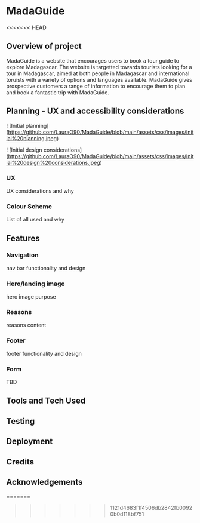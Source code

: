 # MadaGuide
<<<<<<< HEAD

## Overview of project ##
MadaGuide is a website that encourages users to book a tour guide to explore Madagascar. The website is targetted towards tourists looking for a tour in Madagascar, aimed at both people in Madagascar and international toruists with a variety of options and languages available. MadaGuide gives prospective customers a range of information to encourage them to plan and book a fantastic trip with MadaGuide.

## Planning - UX and accessibility considerations ##
! [Initial planning] (https://github.com/LauraO90/MadaGuide/blob/main/assets/css/images/Initial%20planning.jpeg)

! [Initial design considerations] (https://github.com/LauraO90/MadaGuide/blob/main/assets/css/images/Initial%20design%20considerations.jpeg)

### UX ###

UX considerations and why 

### Colour Scheme ###

List of all used and why

## Features ##

### Navigation ###

nav bar functionality and design 

### Hero/landing image ###

hero image purpose 

### Reasons ###

reasons content 

### Footer ###

footer functionality and design 

### Form ###

TBD

## Tools and Tech Used ##

## Testing ##

## Deployment ##

## Credits ##

## Acknowledgements ##  
=======
>>>>>>> 1121d4683f1f4506db2842fb00920b0d118bf751
